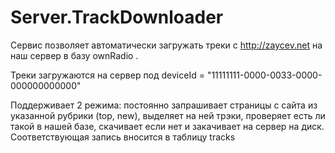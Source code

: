 # Server.TrackDownloader

Сервис позволяет автоматически загружать треки с http://zaycev.net на наш сервер в базу ownRadio .

Треки загружаются на сервер под deviceId = "11111111-0000-0033-0000-000000000000"

Поддерживает 2 режима:
постоянно запрашивает страницы с сайта из указанной рубрики (top, new), выделяет на ней трэки, проверяет есть ли такой в нашей базе, скачивает если нет и закачивает на сервер на диск. Соответствующая запись вносится в таблицу tracks



